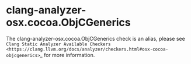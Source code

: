 clang-analyzer-osx.cocoa.ObjCGenerics
=====================================

The clang-analyzer-osx.cocoa.ObjCGenerics check is an alias, please see
`Clang Static Analyzer Available Checkers <https://clang.llvm.org/docs/analyzer/checkers.html#osx-cocoa-objcgenerics>`\_
for more information.
